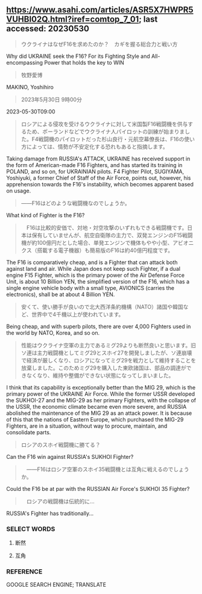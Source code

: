 ## https://www.asahi.com/articles/ASR5X7HWPR5VUHBI02Q.html?iref=comtop_7_01; last accessed: 20230530

> ウクライナはなぜF16を求めたのか？　カギを握る総合力と戦い方

Why did UKRAINE seek the F16? For its Fighting Style and All-encompassing Power that holds the key to WIN

> 牧野愛博

MAKINO, Yoshihiro

> 2023年5月30日 9時00分

2023-05-30T09:00

> ロシアによる侵攻を受けるウクライナに対して米国製F16戦闘機を供与するため、ポーランドなどでウクライナ人パイロットの訓練が始まりました。F4戦闘機のパイロットだった杉山良行・元航空幕僚長は、F16の使い方によっては、情勢が不安定化する恐れもあると指摘します。

Taking damage from RUSSIA's ATTACK, UKRAINE has received support in the form of American-made F16 Fighters, and has started its training in POLAND, and so on, for UKRAINIAN pilots. F4 Fighter Pilot, SUGIYAMA, Yoshiyuki, a former Chief of Staff of the Air Force, points out, however, his apprehension towards the F16's instability, which becomes apparent based on usage.

> ――F16はどのような戦闘機なのでしょうか。

What kind of Fighter is the F16?

>　F16は比較的安価で、対地・対空攻撃のいずれもできる戦闘機です。日本は保有していませんが、航空自衛隊の主力で、双発エンジンのF15戦闘機が約100億円だとした場合、単発エンジンで機体もやや小型、アビオニクス（搭載する電子機器）も簡易版のF16は約40億円程度です。

The F16 is comparatively cheap, and is a Fighter that can attack both against land and air. While Japan does not keep such Fighter, if a dual engine F15 Fighter, which is the primary power of the Air Defense Force Unit, is about 10 Billion YEN, the simplified version of the F16, which has a single engine vehicle body with a small type, AVIONICS (carries the electronics), shall be at about 4 Billion YEN.

> 安くて、使い勝手が良いので北大西洋条約機構（NATO）諸国や韓国など、世界中で4千機以上が使われています。

Being cheap, and with superb pilots, there are over 4,000 Fighters used in the world by NATO, Korea, and so on.

> 性能はウクライナ空軍の主力であるミグ29よりも断然良いと思います。旧ソ連は主力戦闘機としてミグ29とスホイ27を開発しましたが、ソ連崩壊で経済が厳しくなり、ロシアになってミグ29を戦力として維持することを放棄しました。このためミグ29を購入した東欧諸国は、部品の調達ができなくなり、維持や整備ができない状態になってしまいました。

I think that its capability is exceptionally better than the MIG 29, which is the primary power of the UKRAINE Air Force. While the former USSR developed the SUKHOI-27 and the MIG-29 as her primary Fighters, with the collapse of the USSR, the economic climate became even more severe, and RUSSIA abolished the maintenance of the MIG 29 as an attack power. It is because of this that the nations of Eastern Europe, which purchased the MIG-29 Fighters, are in a situation, without way to procure, maintain, and consolidate parts.

> ロシアのスホイ戦闘機に勝てる？

Can the F16 win against RUSSIA's SUKHOI Fighter?

>　――F16はロシア空軍のスホイ35戦闘機とは互角に戦えるのでしょうか。

Could the F16 be at par with the RUSSIAN Air Force's SUKHOI 35 Fighter?

>　ロシアの戦闘機は伝統的に…

RUSSIA's Fighter has traditionally...

### SELECT WORDS

1) 断然

2) 互角


### REFERENCE

GOOGLE SEARCH ENGINE; TRANSLATE

